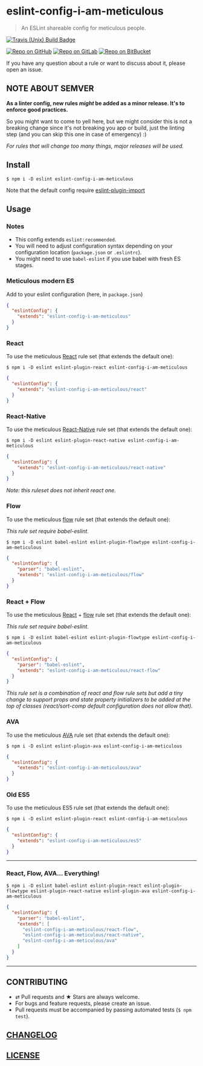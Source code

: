 # eslint-config-i-am-meticulous

> An ESLint shareable config for meticulous people.

[![Travis (Unix) Build Badge](https://img.shields.io/travis/MoOx/eslint-config-i-am-meticulous/master.svg?label=unix%20build)](https://travis-ci.org/MoOx/eslint-config-i-am-meticulous)

[![Repo on GitHub](https://img.shields.io/badge/repo-GitHub-3D76C2.svg)](https://github.com/MoOx/eslint-config-i-am-meticulous)
[![Repo on GitLab](https://img.shields.io/badge/repo-GitLab-6C488A.svg)](https://gitlab.com/MoOx/eslint-config-i-am-meticulous)
[![Repo on BitBucket](https://img.shields.io/badge/repo-BitBucket-1F5081.svg)](https://bitbucket.org/MoOx/eslint-config-i-am-meticulous)

If you have any question about a rule or want to discuss about it, please open an issue.

## NOTE ABOUT SEMVER

**As a linter config, new rules _might_ be added as a minor release.
It's to enforce good practices.**

So you might want to come to yell here, but we might consider this is not
a breaking change since it's not breaking you app or build,
just the linting step (and you can skip this one in case of emergency) :)

_For rules that will change too many things, major releases will be used._

## Install

```console
$ npm i -D eslint eslint-config-i-am-meticulous
```

Note that the default config require
[eslint-plugin-import](https://github.com/benmosher/eslint-plugin-import)

## Usage

### Notes

- This config extends `eslint:recommended`.
- You will need to adjust configuration syntax depending on your configuration
  location (`package.json` or `.eslintrc`).
- You might need to use ``babel-eslint`` if you use babel with fresh ES stages.

### Meticulous modern ES

Add to your eslint configuration (here, in `package.json`)

```json
{
  "eslintConfig": {
    "extends": "eslint-config-i-am-meticulous"
  }
}
```

### React

To use the meticulous
[React](https://github.com/facebook/react)
rule set (that extends the default one):

```console
$ npm i -D eslint eslint-plugin-react eslint-config-i-am-meticulous
```

```json
{
  "eslintConfig": {
    "extends": "eslint-config-i-am-meticulous/react"
  }
}
```

### React-Native

To use the meticulous
[React-Native](https://github.com/facebook/react-native)
rule set (that extends the default one):

```console
$ npm i -D eslint eslint-plugin-react-native eslint-config-i-am-meticulous
```

```json
{
  "eslintConfig": {
    "extends": "eslint-config-i-am-meticulous/react-native"
  }
}
```

_Note: this ruleset does not inherit react one._

### Flow

To use the meticulous
[flow](https://github.com/facebook/react)
rule set (that extends the default one):

_This rule set require babel-eslint._

```console
$ npm i -D eslint babel-eslint eslint-plugin-flowtype eslint-config-i-am-meticulous
```

```json
{
  "eslintConfig": {
    "parser": "babel-eslint",
    "extends": "eslint-config-i-am-meticulous/flow"
  }
}
```

### React + Flow

To use the meticulous
[React](https://github.com/facebook/react)
+
[flow](https://github.com/facebook/react)
rule set (that extends the default one):

_This rule set require babel-eslint._

```console
$ npm i -D eslint babel-eslint eslint-plugin-flowtype eslint-config-i-am-meticulous
```

```json
{
  "eslintConfig": {
    "parser": "babel-eslint",
    "extends": "eslint-config-i-am-meticulous/react-flow"
  }
}
```

_This rule set is a combination of react and flow rule sets but add a tiny
change to support props and state property initializers to be added at the top
of classes (react/sort-comp default configuration does not allow that)._

### AVA

To use the meticulous
[AVA](https://github.com/sindresorhus/ava)
rule set (that extends the default one):

```console
$ npm i -D eslint eslint-plugin-ava eslint-config-i-am-meticulous
```

```json
{
  "eslintConfig": {
    "extends": "eslint-config-i-am-meticulous/ava"
  }
}
```

### Old ES5

To use the meticulous ES5 rule set (that extends the default one):

```console
$ npm i -D eslint eslint-plugin-react eslint-config-i-am-meticulous
```

```json
{
  "eslintConfig": {
    "extends": "eslint-config-i-am-meticulous/es5"
  }
}
```

---

### React, Flow, AVA... Everything!


```console
$ npm i -D eslint babel-eslint eslint-plugin-react eslint-plugin-flowtype eslint-plugin-react-native eslint-plugin-ava eslint-config-i-am-meticulous
```

```json
{
  "eslintConfig": {
    "parser": "babel-eslint",
    "extends": [
      "eslint-config-i-am-meticulous/react-flow",
      "eslint-config-i-am-meticulous/react-native",
      "eslint-config-i-am-meticulous/ava"
    ]
  }
}
```

---

## CONTRIBUTING

* ⇄ Pull requests and ★ Stars are always welcome.
* For bugs and feature requests, please create an issue.
* Pull requests must be accompanied by passing automated tests (`$ npm test`).

## [CHANGELOG](CHANGELOG.md)

## [LICENSE](LICENSE)
